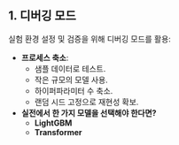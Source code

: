 ## 1. 디버깅 모드
실험 환경 설정 및 검증을 위해 디버깅 모드를 활용:
- **프로세스 축소**:
    - 샘플 데이터로 테스트.
    - 작은 규모의 모델 사용.
    - 하이퍼파라미터 수 축소.
    - 랜덤 시드 고정으로 재현성 확보.
- **실전에서 한 가지 모델을 선택해야 한다면?**
    - **LightGBM**
    - **Transformer**